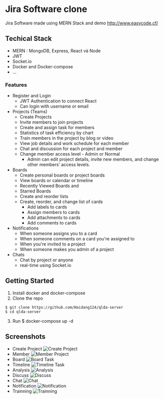 # Jira Software clone
Jira Software made using MERN Stack and demo http://www.easycode.cf/
## Techical Stack
- MERN : MongoDB, Express, React và Node
- JWT
- Socket.io
- Docker and Docker-compose
- ...
### Features
- Register and Login
    - JWT Authentication to connect React
    - Can login with username or email
- Projects (Teams)
    - Create Projects
    - Invite members to join projects
    - Create and assign task for members
    - Statistics of task efficiency by chart
    - Train members in the project by blog or video
    - View job details and work schedule for each member
    - Chat and discussion for each project and member
    - Change member access level - Admin or Normal
        - Admin can edit project details, invite new members, and change other members' access levels.
- Boards 
    - Create personal boards or project boards
    - View boards or calendar or timeline
    - Recently Viewed Boards and 
    - Starred Boards
    - Create and reorder lists
    - Create, reorder, and change list of cards
        - Add labels to cards
        - Assign members to cards
        - Add attachments to cards
        - Add comments to cards
- Notifications
    - When someone assigns you to a card
    - When someone comments on a card you're assigned to
    - When you're invited to a project
    - When someone makes you admin of a project
- Chats 
    - Chat by project or anyone
    - real-time using Socket.io
## Getting Started
1. Install docker and docker-compose
2. Clone the repo
```
$ git clone https://github.com/Haidang124/qlda-server
$ cd qlda-server
```
3. Run
$ docker-compose up -d
## Screenshots
- Create Project
    ![Create Project](https://res.cloudinary.com/vnu-uet/image/upload/v1655030500/qlda/create-project_us8owr.png)
- Member
    ![Member Project](https://res.cloudinary.com/vnu-uet/image/upload/v1655030500/qlda/member-project_kogo38.png)
- Board
    ![Board Task](https://res.cloudinary.com/vnu-uet/image/upload/v1655030501/qlda/board-task_eivoeh.png)
- Timeline
    ![Timeline Task](https://res.cloudinary.com/vnu-uet/image/upload/v1655030501/qlda/timeline-task_ylfqxo.png)
- Analysis
    ![Analysis](https://res.cloudinary.com/vnu-uet/image/upload/v1655030501/qlda/analysis-member_m2jhmb.png)
- Discuss
    ![Discuss](https://res.cloudinary.com/vnu-uet/image/upload/v1655030500/qlda/disscus_iedkda.png)
- Chat
    ![Chat](https://res.cloudinary.com/vnu-uet/image/upload/v1655030500/qlda/chat_uwyror.png)
- Notification
    ![Notification](https://res.cloudinary.com/vnu-uet/image/upload/v1655030501/qlda/noti_kuemge.png)
- Trainning
    ![Trainning](https://res.cloudinary.com/vnu-uet/image/upload/v1655030502/qlda/trainning_duwuvh.png)
